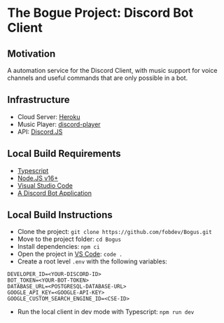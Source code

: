 # The Bogue Project: Discord Bot Client
## Motivation
A automation service for the Discord Client, with music support for voice channels and useful commands that are only possible in a bot.

## Infrastructure
 - Cloud Server: [Heroku](https://heroku.com)
 - Music Player: [discord-player](https://www.npmjs.com/package/discord-player)
 - API: [Discord.JS](https://discord.js.org/)

## Local Build Requirements
- [Typescript](https://www.typescriptlang.org/)
- [Node.JS v16+](https://nodejs.org/en/)
- [Visual Studio Code](https://code.visualstudio.com/)
- [A Discord Bot Application](https://discord.com/developers/)

## Local Build Instructions
 - Clone the project: ``git clone https://github.com/fobdev/Bogus.git``
 - Move to the project folder: ``cd Bogus``
 - Install dependencies: ``npm ci``
 - Open the project in [VS Code](https://code.visualstudio.com/): ``code .``
 - Create a root level ``.env`` with the following variables:
 ```
 DEVELOPER_ID=<YOUR-DISCORD-ID>
 BOT_TOKEN=<YOUR-BOT-TOKEN>
 DATABASE_URL=<POSTGRESQL-DATABASE-URL>
 GOOGLE_API_KEY=<GOOGLE-API-KEY>
 GOOGLE_CUSTOM_SEARCH_ENGINE_ID=<CSE-ID>
 ```
 - Run the local client in dev mode with Typescript: ``npm run dev``
